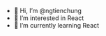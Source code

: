 - 👋 Hi, I’m @ngtienchung
- 👀 I’m interested in React
- 🌱 I’m currently learning React

<!---
ngtienchung/ngtienchung is a ✨ special ✨ repository because its `README.md` (this file) appears on your GitHub profile.
You can click the Preview link to take a look at your changes.
--->
